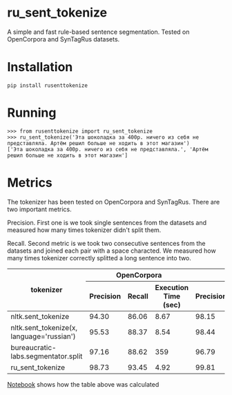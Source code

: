 # ru_sent_tokenize
A simple and fast rule-based sentence segmentation. Tested on OpenCorpora and SynTagRus datasets.

# Installation
```
pip install rusenttokenize
```

# Running
```ipython
>>> from rusenttokenize import ru_sent_tokenize
>>> ru_sent_tokenize('Эта шоколадка за 400р. ничего из себя не представляла. Артём решил больше не ходить в этот магазин')
['Эта шоколадка за 400р. ничего из себя не представляла.', 'Артём решил больше не ходить в этот магазин']
```

# Metrics

The tokenizer has been tested on OpenCorpora and SynTagRus. There are two important metrics. 

Precision. First one is we took single sentences from the datasets and measured how many times tokenizer didn't split them.  

Recall. Second metric is we took two consecutive sentences from the datasets and joined each pair with a space characted. We measured how many times tokenizer correctly splitted a long sentence into two.

<table>
  <tr>
    <th rowspan=2>tokenizer</th>
    <th colspan=3>OpenCorpora</th>
    <th colspan=3>SynTagRus</th>
  </tr>
  <tr>
    <th>Precision</th>
    <th>Recall</th>
    <th>Execution Time (sec)</th>
    <th>Precision</th>
    <th>Recall</th>
    <th>Execution Time (sec)</th>
  </tr>
  <tbody>
    <tr>
      <td>nltk.sent_tokenize</td>
      <td>94.30</td>
      <td>86.06</td>
      <td>8.67</td>
      <td>98.15</td>
      <td>94.95</td>
      <td>5.07</td>
    </tr>
    <tr>
      <td>nltk.sent_tokenize(x, language='russian')</td>
      <td>95.53</td>
      <td>88.37</td>
      <td>8.54</td>
      <td>98.44</td>
      <td>95.45</td>
      <td>5.68</td>
    </tr>
    <tr>
      <td>bureaucratic-labs.segmentator.split</td>
      <td>97.16</td>
      <td>88.62</td>
      <td>359</td>
      <td>96.79</td>
      <td>92.55</td>
      <td>210</td>
    </tr>
    <tr>
      <td>ru_sent_tokenize</td>
      <td>98.73</td>
      <td>93.45</td>
      <td>4.92</td>
      <td>99.81</td>
      <td>98.59</td>
      <td>2.87</td>
    </tr>
  </tbody>
</table>

[Notebook](https://github.com/deepmipt/ru_sentence_tokenizer/blob/master/metrics/calculate.ipynb) shows how the table above was calculated 